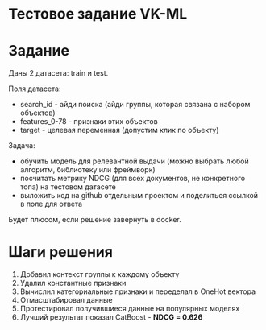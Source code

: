 # Тестовое задание VK-ML

# Задание

Даны 2 датасета: train и test.

Поля датасета:
* search_id - айди поиска (айди группы, которая связана с набором объектов)
* features_0-78 - признаки этих объектов
* target - целевая переменная (допустим клик по объекту)

Задача:
* обучить модель для релевантной выдачи (можно выбрать любой алгоритм, библиотеку или фреймворк)
* посчитать метрику NDCG (для всех документов, не конкретного топа) на тестовом датасете
* выложить код на github отдельным проектом и поделиться ссылкой в поле для ответа

Будет плюсом, если решение завернуть в docker.

# Шаги решения
1. Добавил контекст группы к каждому объекту
2. Удалил константные признаки
3. Вычислил категориальные признаки и переделал в OneHot вектора
4. Отмасштабировал данные
5. Протестировал получившиеся данные на популярных моделях
6. Лучший результат показал CatBoost - **NDCG = 0.626**
